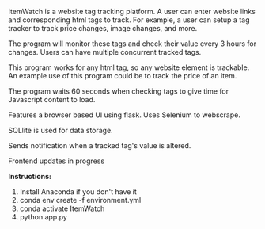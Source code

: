 ItemWatch is a website tag tracking platform. A user can enter website links and corresponding html tags to track. 
For example, a user can setup a tag tracker to track price changes, image changes, and more.

The program will monitor these tags and check their value every 3 hours for changes. Users can have multiple concurrent tracked tags.  

This program works for any html tag, so any website element is trackable. An example use of this program could be to track the price of an item.

The program waits 60 seconds when checking tags to give time for Javascript content to load.

Features a browser based UI using flask. Uses Selenium to webscrape.  

SQLlite is used for data storage.  

Sends notification when a tracked tag's value is altered.  

Frontend updates in progress

**Instructions:**
1. Install Anaconda if you don't have it
2. conda env create -f environment.yml  
3. conda activate ItemWatch  
4. python app.py
